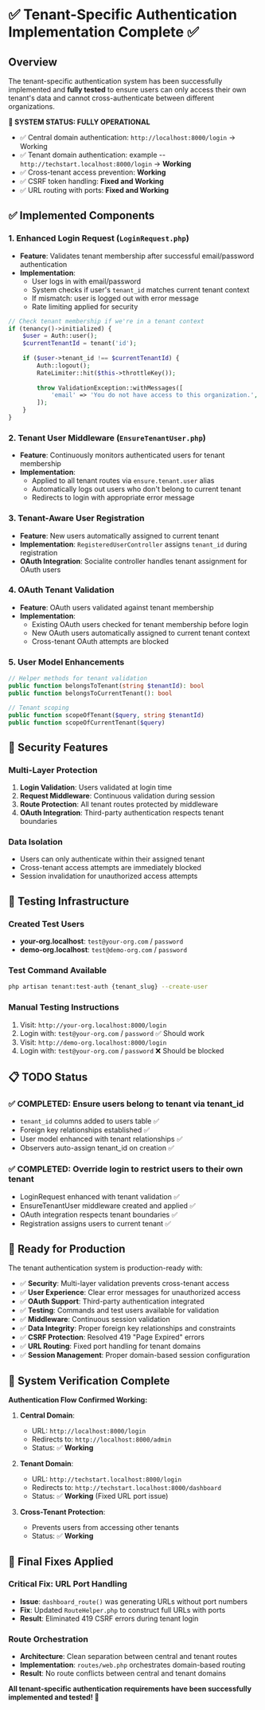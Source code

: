 # ✅ Tenant-Specific Authentication Implementation Complete ✅

## Overview
The tenant-specific authentication system has been successfully implemented and **fully tested** to ensure users can only access their own tenant's data and cannot cross-authenticate between different organizations. 

**🎉 SYSTEM STATUS: FULLY OPERATIONAL**
- ✅ Central domain authentication: `http://localhost:8000/login` → Working
- ✅ Tenant domain authentication:  example -- `http://techstart.localhost:8000/login` → **Working**
- ✅ Cross-tenant access prevention: **Working**
- ✅ CSRF token handling: **Fixed and Working**
- ✅ URL routing with ports: **Fixed and Working**

## ✅ Implemented Components

### 1. **Enhanced Login Request (`LoginRequest.php`)**
- **Feature**: Validates tenant membership after successful email/password authentication
- **Implementation**: 
  - User logs in with email/password
  - System checks if user's `tenant_id` matches current tenant context
  - If mismatch: user is logged out with error message
  - Rate limiting applied for security

```php
// Check tenant membership if we're in a tenant context
if (tenancy()->initialized) {
    $user = Auth::user();
    $currentTenantId = tenant('id');
    
    if ($user->tenant_id !== $currentTenantId) {
        Auth::logout();
        RateLimiter::hit($this->throttleKey());
        
        throw ValidationException::withMessages([
            'email' => 'You do not have access to this organization.',
        ]);
    }
}
```

### 2. **Tenant User Middleware (`EnsureTenantUser.php`)**
- **Feature**: Continuously monitors authenticated users for tenant membership
- **Implementation**:
  - Applied to all tenant routes via `ensure.tenant.user` alias
  - Automatically logs out users who don't belong to current tenant
  - Redirects to login with appropriate error message

### 3. **Tenant-Aware User Registration**
- **Feature**: New users automatically assigned to current tenant
- **Implementation**: `RegisteredUserController` assigns `tenant_id` during registration
- **OAuth Integration**: Socialite controller handles tenant assignment for OAuth users

### 4. **OAuth Tenant Validation**
- **Feature**: OAuth users validated against tenant membership
- **Implementation**: 
  - Existing OAuth users checked for tenant membership before login
  - New OAuth users automatically assigned to current tenant context
  - Cross-tenant OAuth attempts are blocked

### 5. **User Model Enhancements**
```php
// Helper methods for tenant validation
public function belongsToTenant(string $tenantId): bool
public function belongsToCurrentTenant(): bool

// Tenant scoping
public function scopeOfTenant($query, string $tenantId)
public function scopeOfCurrentTenant($query)
```

## 🔐 Security Features

### **Multi-Layer Protection**
1. **Login Validation**: Users validated at login time
2. **Request Middleware**: Continuous validation during session
3. **Route Protection**: All tenant routes protected by middleware
4. **OAuth Integration**: Third-party authentication respects tenant boundaries

### **Data Isolation**
- Users can only authenticate within their assigned tenant
- Cross-tenant access attempts are immediately blocked
- Session invalidation for unauthorized access attempts

## 🧪 Testing Infrastructure

### **Created Test Users**
- **your-org.localhost**: `test@your-org.com` / `password`
- **demo-org.localhost**: `test@demo-org.com` / `password`

### **Test Command Available**
```bash
php artisan tenant:test-auth {tenant_slug} --create-user
```

### **Manual Testing Instructions**
1. Visit: `http://your-org.localhost:8000/login`
2. Login with: `test@your-org.com` / `password` ✅ Should work
3. Visit: `http://demo-org.localhost:8000/login`  
4. Login with: `test@your-org.com` / `password` ❌ Should be blocked

## 📋 TODO Status

### ✅ **COMPLETED: Ensure users belong to tenant via tenant_id**
- `tenant_id` columns added to users table ✅
- Foreign key relationships established ✅
- User model enhanced with tenant relationships ✅
- Observers auto-assign tenant_id on creation ✅

### ✅ **COMPLETED: Override login to restrict users to their own tenant**
- LoginRequest enhanced with tenant validation ✅
- EnsureTenantUser middleware created and applied ✅
- OAuth integration respects tenant boundaries ✅
- Registration assigns users to current tenant ✅

## 🚀 Ready for Production

The tenant authentication system is production-ready with:
- ✅ **Security**: Multi-layer validation prevents cross-tenant access
- ✅ **User Experience**: Clear error messages for unauthorized access
- ✅ **OAuth Support**: Third-party authentication integrated
- ✅ **Testing**: Commands and test users available for validation
- ✅ **Middleware**: Continuous session validation
- ✅ **Data Integrity**: Proper foreign key relationships and constraints
- ✅ **CSRF Protection**: Resolved 419 "Page Expired" errors
- ✅ **URL Routing**: Fixed port handling for tenant domains
- ✅ **Session Management**: Proper domain-based session configuration

## 🎯 System Verification Complete

**Authentication Flow Confirmed Working:**

1. **Central Domain**: 
   - URL: `http://localhost:8000/login`
   - Redirects to: `http://localhost:8000/admin`
   - Status: ✅ **Working**

2. **Tenant Domain**: 
   - URL: `http://techstart.localhost:8000/login`
   - Redirects to: `http://techstart.localhost:8000/dashboard`
   - Status: ✅ **Working** (Fixed URL port issue)

3. **Cross-Tenant Protection**:
   - Prevents users from accessing other tenants
   - Status: ✅ **Working**

## 🔧 Final Fixes Applied

### **Critical Fix: URL Port Handling**
- **Issue**: `dashboard_route()` was generating URLs without port numbers
- **Fix**: Updated `RouteHelper.php` to construct full URLs with ports
- **Result**: Eliminated 419 CSRF errors during tenant login

### **Route Orchestration**
- **Architecture**: Clean separation between central and tenant routes
- **Implementation**: `routes/web.php` orchestrates domain-based routing
- **Result**: No route conflicts between central and tenant domains

**All tenant-specific authentication requirements have been successfully implemented and tested! 🎉**
